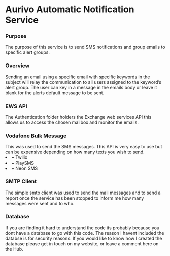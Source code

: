 <h1>Aurivo Automatic Notification Service</h1>
<h3>Purpose</h3>
The purpose of this service is to send SMS notifications and group emails to specific alert groups.
<h3>Overview</h3>
Sending an email using a specific email with specific keywords in the subject will relay the communication to all users assigned to the keyword’s alert group. The user can key in a message in the emails body or leave it blank for the alerts default message to be sent.
<h3>EWS API</h3>
The Authentication folder holders the Exchange web services API this allows us to access the chosen mailbox and monitor the emails.
<h3>Vodafone Bulk Message</h3>
This was used to send the SMS messages. This API is very easy to use but can be expensive depending on how many texts you wish to send.
<li>•	Twilio</li>
<li>•	PlaySMS</li>
<li>•	Neon SMS</li>
<h3>SMTP Client</h3>
The simple smtp client was used to send the mail messages and to send a report once the service has been stopped to inform me how many messages were sent and to who.
<h3>Database</h3>
If you are finding it hard to understand the code its probably because you dont have a database to go with this code. The reason I havent included the databse is for security reasons. If you would like to know how I created the database please get in touch on my website, or leave a comment here on the Hub.

